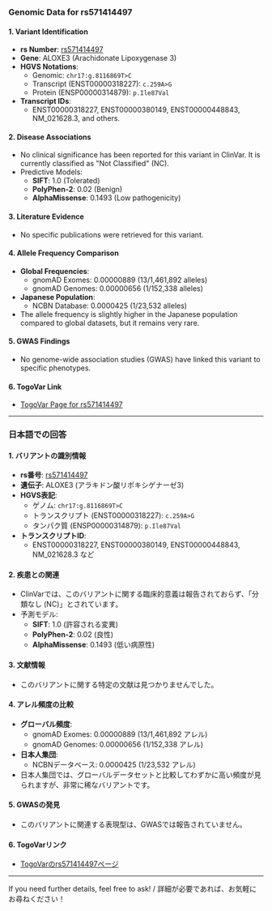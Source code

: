 ### Genomic Data for rs571414497

#### 1. **Variant Identification**
   - **rs Number**: [rs571414497](https://identifiers.org/dbsnp/rs571414497)
   - **Gene**: ALOXE3 (Arachidonate Lipoxygenase 3)
   - **HGVS Notations**:
     - Genomic: `chr17:g.8116869T>C`
     - Transcript (ENST00000318227): `c.259A>G`
     - Protein (ENSP00000314879): `p.Ile87Val`
   - **Transcript IDs**:
     - ENST00000318227, ENST00000380149, ENST00000448843, NM_021628.3, and others.

#### 2. **Disease Associations**
   - No clinical significance has been reported for this variant in ClinVar. It is currently classified as "Not Classified" (NC).
   - Predictive Models:
     - **SIFT**: 1.0 (Tolerated)
     - **PolyPhen-2**: 0.02 (Benign)
     - **AlphaMissense**: 0.1493 (Low pathogenicity)

#### 3. **Literature Evidence**
   - No specific publications were retrieved for this variant.

#### 4. **Allele Frequency Comparison**
   - **Global Frequencies**:
     - gnomAD Exomes: 0.00000889 (13/1,461,892 alleles)
     - gnomAD Genomes: 0.00000656 (1/152,338 alleles)
   - **Japanese Population**:
     - NCBN Database: 0.0000425 (1/23,532 alleles)
   - The allele frequency is slightly higher in the Japanese population compared to global datasets, but it remains very rare.

#### 5. **GWAS Findings**
   - No genome-wide association studies (GWAS) have linked this variant to specific phenotypes.

#### 6. **TogoVar Link**
   - [TogoVar Page for rs571414497](https://togovar.org/dbsnp/rs571414497)

---

### 日本語での回答

#### 1. **バリアントの識別情報**
   - **rs番号**: [rs571414497](https://identifiers.org/dbsnp/rs571414497)
   - **遺伝子**: ALOXE3 (アラキドン酸リポキシゲナーゼ3)
   - **HGVS表記**:
     - ゲノム: `chr17:g.8116869T>C`
     - トランスクリプト (ENST00000318227): `c.259A>G`
     - タンパク質 (ENSP00000314879): `p.Ile87Val`
   - **トランスクリプトID**:
     - ENST00000318227, ENST00000380149, ENST00000448843, NM_021628.3 など

#### 2. **疾患との関連**
   - ClinVarでは、このバリアントに関する臨床的意義は報告されておらず、「分類なし (NC)」とされています。
   - 予測モデル:
     - **SIFT**: 1.0 (許容される変異)
     - **PolyPhen-2**: 0.02 (良性)
     - **AlphaMissense**: 0.1493 (低い病原性)

#### 3. **文献情報**
   - このバリアントに関する特定の文献は見つかりませんでした。

#### 4. **アレル頻度の比較**
   - **グローバル頻度**:
     - gnomAD Exomes: 0.00000889 (13/1,461,892 アレル)
     - gnomAD Genomes: 0.00000656 (1/152,338 アレル)
   - **日本人集団**:
     - NCBNデータベース: 0.0000425 (1/23,532 アレル)
   - 日本人集団では、グローバルデータセットと比較してわずかに高い頻度が見られますが、非常に稀なバリアントです。

#### 5. **GWASの発見**
   - このバリアントに関連する表現型は、GWASでは報告されていません。

#### 6. **TogoVarリンク**
   - [TogoVarのrs571414497ページ](https://togovar.org/dbsnp/rs571414497)

---

If you need further details, feel free to ask! / 詳細が必要であれば、お気軽にお尋ねください！